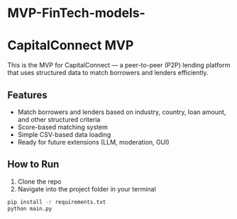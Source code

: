 # MVP-FinTech-models-

# CapitalConnect MVP

This is the MVP for CapitalConnect — a peer-to-peer (P2P) lending platform that uses structured data to match borrowers and lenders efficiently.

## Features

- Match borrowers and lenders based on industry, country, loan amount, and other structured criteria
- Score-based matching system
- Simple CSV-based data loading
- Ready for future extensions (LLM, moderation, GUI)

## How to Run

1. Clone the repo  
2. Navigate into the project folder in your terminal

```bash
pip install -r requirements.txt
python main.py
